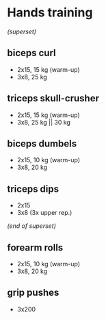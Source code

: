 # Hands training
*(superset)*
## biceps curl
- 2x15, 15 kg (warm-up)
- 3x8, 25 kg

## triceps skull-crusher
- 2x15, 15 kg (warm-up)
- 3x8, 25 kg || 30 kg

## biceps dumbels
- 2x15, 10 kg (warm-up)
- 3x8, 20 kg

## triceps dips
- 2x15
- 3x8 (3x upper rep.)

*(end of superset)*

## forearm rolls
- 2x15, 10 kg (warm-up)
- 3x8, 20 kg

## grip pushes
- 3x200
